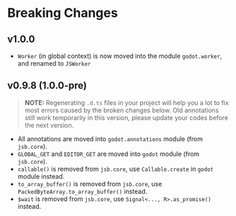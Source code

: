 # Breaking Changes

## v1.0.0

* `Worker` (in global context) is now moved into the module `godot.worker`, and renamed to `JSWorker`

## v0.9.8 (1.0.0-pre)

> **NOTE:** Regenerating `.d.ts` files in your project will help you a lot to fix most errors caused by the broken changes below.
> Old annotations still work temporarily in this version, please update your codes before the next version.

* All annotations are moved into `godot.annotations` module (from `jsb.core`). 
* `GLOBAL_GET` and `EDITOR_GET` are moved into `godot` module (from `jsb.core`).
* `callable()` is removed from `jsb.core`, use `Callable.create` in `godot` module instead.
* `to_array_buffer()` is removed from `jsb.core`, use `PackedByteArray.to_array_buffer()` instead.
* `$wait` is removed from `jsb.core`, use `Signal<..., R>.as_promise()` instead.
